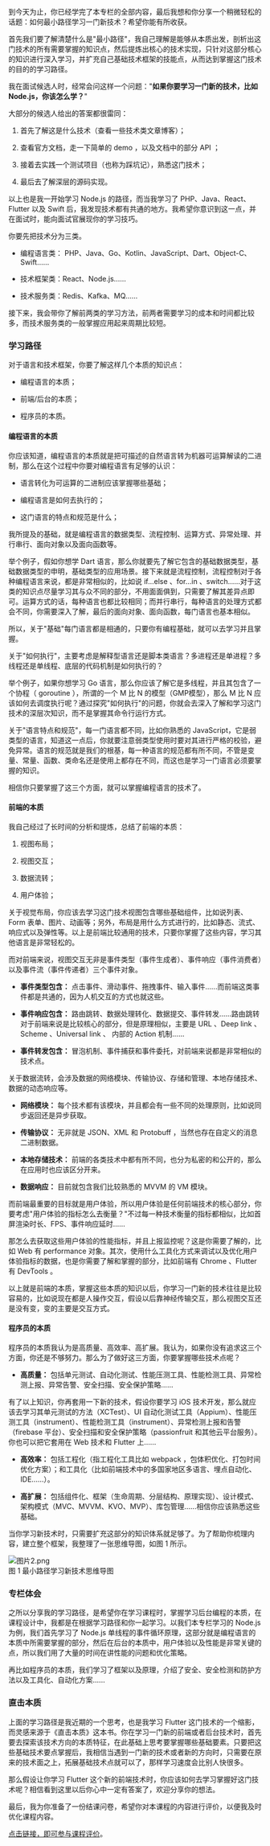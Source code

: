 到今天为止，你已经学完了本专栏的全部内容，最后我想和你分享一个稍微轻松的话题：如何最小路径学习一门新技术？希望你能有所收获。

首先我们要了解清楚什么是"最小路径"，我自己理解是能够从本质出发，剖析出这门技术的所有需要掌握的知识点，然后提炼出核心的技术实现，只针对这部分核心的知识进行深入学习，并扩充自己基础技术框架的技能点，从而达到掌握这门技术的目的的学习路径。

我在面试候选人时，经常会问这样一个问题："**如果你要学习一门新的技术，比如 Node.js，你该怎么学？**"

大部分的候选人给出的答案都很雷同：

1. 首先了解这是什么技术（查看一些技术类文章博客）；

2. 查看官方文档，走一下简单的 demo ，以及文档中的部分 API ；

3. 接着去实践一个测试项目（也称为踩坑记），熟悉这门技术；

4. 最后去了解深层的源码实现。

以上也是我一开始学习 Node.js 的路径，而当我学习了 PHP、Java、React、Flutter 以及 Swift 后，我发现技术都有共通的地方。我希望你意识到这一点，并在面试时，能向面试官展现你的学习技巧。

你要先把技术分为三类。

* 编程语言类： PHP、Java、Go、Kotlin、JavaScript、Dart、Object-C、Swift......

* 技术框架类：React、Node.js......

* 技术服务类：Redis、Kafka、MQ......

接下来，我会带你了解前两类的学习方法，前两者需要学习的成本和时间都比较多，而技术服务类的一般掌握应用起来周期比较短。

### 学习路径

对于语言和技术框架，你要了解这样几个本质的知识点：

* 编程语言的本质；

* 前端/后台的本质；

* 程序员的本质。

#### 编程语言的本质

你应该知道，编程语言的本质就是把可描述的自然语言转为机器可运算解读的二进制，那么在这个过程中你要对编程语言有足够的认识：

* 语言转化为可运算的二进制应该掌握哪些基础；

* 编程语言是如何去执行的；

* 这门语言的特点和规范是什么；

我所提及的基础，就是编程语言的数据类型、流程控制、运算方式、异常处理、并行串行、面向对象以及面向函数等。

举个例子，假如你想学 Dart 语言，那么你就要先了解它包含的基础数据类型，基础数据类型的申明，基础类型的应用场景。接下来就是流程控制，流程控制对于各种编程语言来说，都是非常相似的，比如说 if...else 、for...in 、switch......对于这类的知识点尽量学习其与众不同的部分，不用面面俱到，只需要了解其差异点即可。运算方式的话，每种语言也都比较相同；而并行串行，每种语言的处理方式都会不同，你需要深入了解，最后的面向对象、面向函数，每门语言也基本相似。

所以，关于"基础"每门语言都是相通的，只要你有编程基础，就可以去学习并且掌握。

关于"如何执行"，主要考虑是解释型语言还是脚本类语言？多进程还是单进程？多线程还是单线程、底层的代码机制是如何执行的？

举个例子，如果你想学习 Go 语言，那么你应该了解它是多线程，并且其包含了一个协程（ goroutine ），所谓的一个 M 比 N 的模型（GMP模型），那么 M 比 N 应该如何去调度执行呢？通过探究"如何执行"的问题，你就会去深入了解和学习这门技术的深层次知识，而不是掌握其命令行运行方式。

关于"语言特点和规范"，每一门语言都不同，比如你熟悉的 JavaScript，它是弱类型的语言，知道这一点后，你就要注意弱类型使用时要对其进行严格的校验，避免异常。语言的规范就是我们的根基，每一种语言的规范都有所不同，不管是变量、常量、函数、类命名还是使用上都存在不同，而这也是学习一门语言必须要掌握的知识。

相信你只要掌握了这三个方面，就可以掌握编程语言的技术了。

#### 前端的本质

我自己经过了长时间的分析和提炼，总结了前端的本质：

1. 视图布局；

2. 视图交互；

3. 数据流转；

4. 用户体验；

关于视觉布局，你应该去学习这门技术视图包含哪些基础组件，比如说列表、Form 表单、图片、动画等；另外，布局是用什么方式进行的，比如静态、流式、响应式以及弹性等。以上是前端比较通用的技术，只要你掌握了这些内容，学习其他语言是非常轻松的。

而对前端来说，视图交互无非是事件类型（事件生成者）、事件响应（事件消费者）以及事件流（事件传递者）三个事件对象。

* **事件类型包含：** 点击事件、滑动事件、拖拽事件、输入事件......而前端这类事件都是共通的，因为人机交互的方式也就这些。

* **事件响应包含：** 路由跳转、数据处理转化、数据提交、事件转发......路由跳转对于前端来说是比较核心的部分，但是原理相似，主要是 URL 、Deep link 、Scheme 、Universal link 、 内部的 Action 机制......

* **事件转发包含：** 冒泡机制、事件捕获和事件委托，对前端来说都是非常相似的技术点。

关于数据流转，会涉及数据的网络模块、传输协议、存储和管理、本地存储技术、数据的动态响应等。

* **网络模块：** 每个技术都有该模块，并且都会有一些不同的处理原则，比如说同步返回还是异步获取。

* **传输协议：** 无非就是 JSON、XML 和 Protobuff ，当然也存在自定义的消息二进制数据。

* **本地存储技术：** 前端的各类技术中都有所不同，也分为私密的和公开的，那么在应用时也应该区分开来。

* **数据响应：** 目前就包含我们比较熟悉的 MVVM 的 VM 模块。

而前端最重要的目标就是用户体验，所以用户体验是任何前端技术的核心部分，你要考虑"用户体验的指标怎么去衡量？"不过每一种技术衡量的指标都相似，比如首屏渲染时长、FPS、事件响应延时......

那怎么去获取这些用户体验的性能指标，并且上报监控呢？这是你需要了解的，比如 Web 有 performance 对象。其次，使用什么工具化方式来调试以及优化用户体验指标的数据，也是你需要了解和掌握的部分，比如前端有 Chrome 、Flutter 有 DevTools 。

以上就是前端的本质，掌握这些本质的知识以后，你学习一门新的技术往往是比较容易的，比如说现在都是人操作交互，假设以后靠神经传输交互，那么视图交互还是没有变，变的主要是交互方式。

#### 程序员的本质

程序员的本质我认为是高质量、高效率、高扩展。我认为，如果你没有追求这三个方面，你还是不够努力。那么为了做好这三方面，你要掌握哪些技术点呢？

* **高质量：** 包括单元测试、自动化测试、性能压测工具、性能检测工具、异常检测上报、异常告警、安全扫描、安全保护策略......

有了以上知识，你再套用一下新的技术，假设你要学习 iOS 技术开发，那么就应该去学习其单元测试的方法（XCTest）、UI 自动化测试工具（Appium）、性能压测工具（instrument）、性能检测工具（instrument）、异常检测上报和告警（firebase 平台）、安全扫描和安全保护策略（passionfruit 和其他云平台服务）。你也可以把它套用在 Web 技术和 Flutter 上......

* **高效率：** 包括工程化（指工程化工具比如 webpack ，包体积优化、打包时间优化方案）；和工具化（比如前端技术中的多国家地区多语言、埋点自动化、IDE......）。

* **高扩展：** 包括组件化、框架（生命周期、分层结构、原理实现）、设计模式、架构模式（MVC、MVVM、KVO、MVP）、库包管理......相信你应该熟悉这些基础。

当你学习新技术时，只需要扩充这部分的知识体系就足够了。为了帮助你梳理内容，建立整个框架，我整理了一张思维导图，如图 1 所示。

![图片2.png](https://s0.lgstatic.com/i/image6/M00/3E/52/CioPOWCY3O2AfqpLAAQW5ovFSIo859.png)  
图 1 最小路径学习新技术思维导图

### 专栏体会

之所以分享我的学习路径，是希望你在学习课程时，掌握学习后台编程的本质，在课程设计中，我都是在根据学习路径和你一起学习。以我们本专栏学习的 Node.js 为例，我们首先学习了 Node.js 单线程的事件循环原理，这部分就是编程语言的本质中所需要掌握的部分，然后在后台的本质中，用户体验以及性能是非常关键的点，所以我们用了大量的时间在讲性能的问题和优化策略。

再比如程序员的本质，我们学习了框架以及原理，介绍了安全、安全检测和防护方法以及工具化、自动化方案......

### 直击本质

上面的学习路径是我近期的一个思考，也是我学习 Flutter 这门技术的一个缩影，而灵感来源于《直击本质》这本书。你在学习一门新的前端或者后台技术时，首先要去探索该技术方向的本质特征，在此基础上思考要掌握哪些基础要素。只要把这些基础技术要点掌握后，我相信当遇到一门新的技术或者新的方向时，只需要在原来的技术面之上，拓展基础技术点就可以了，那样学习速度会比别人快很多。

那么假设让你学习 Flutter 这个新的前端技术时，你应该如何去学习掌握好这门技术呢？相信看到这里以后你心中一定有答案了，欢迎分享你的想法。

最后，我为你准备了一份结课问卷，希望你对本课程的内容进行评价，以便我及时优化课程内容。

[点击链接，即可参与课程评价](https://wj.qq.com/s2/8431305/6925)。
